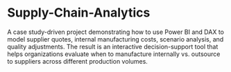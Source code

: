 # Supply-Chain-Analytics
A case study-driven project demonstrating how to use Power BI and DAX to model supplier quotes, internal manufacturing costs, scenario analysis, and quality adjustments. The result is an interactive decision-support tool that helps organizations evaluate when to manufacture internally vs. outsource to suppliers across different production volumes.
